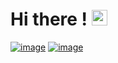 # Hi there ! <img src="https://raw.githubusercontent.com/Tarikul-Islam-Anik/Animated-Fluent-Emojis/master/Emojis/Smilies/Alien.png" alt="Alien" width="25" height="25" />

[![image](https://img.shields.io/website-up-down-green-red/http/monip.org.svg)](https://liviosmd.github.io/Site_CV_React_Simard_Livio/) [![image](https://img.shields.io/badge/LinkedIn-0077B5?style=for-the-badge&logo=linkedin&logoColor=white)](
https://www.linkedin.com/public-profile/settings?trk=d_flagship3_profile_self_view_public_profile)

